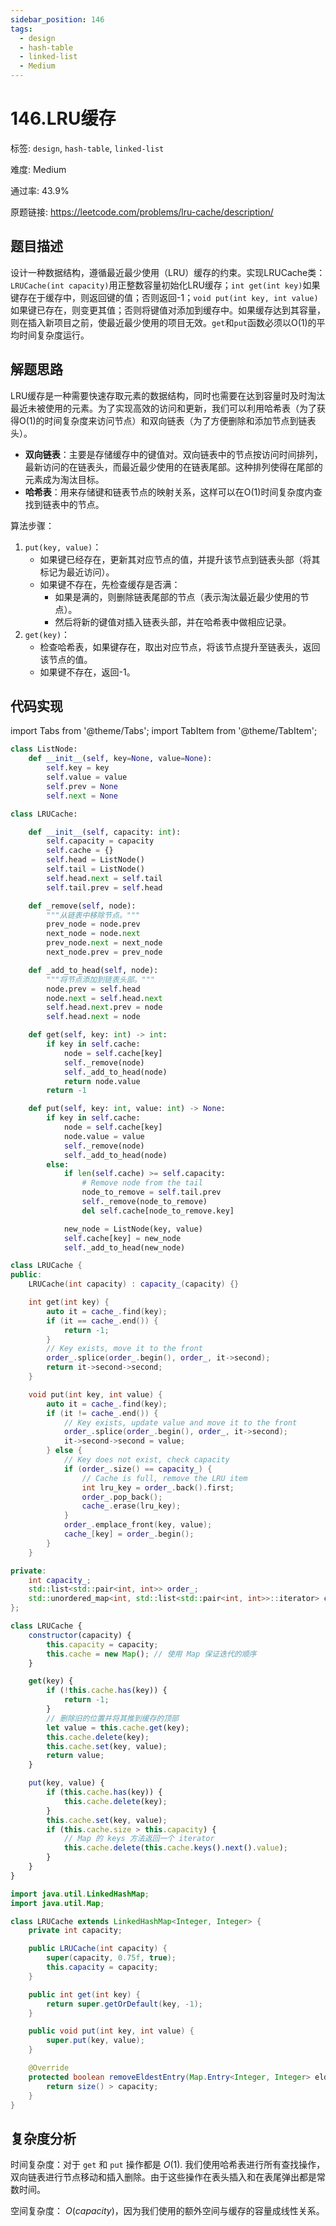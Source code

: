 ```yaml
---
sidebar_position: 146
tags:
  - design
  - hash-table
  - linked-list
  - Medium
---
```


# 146.LRU缓存

标签: `design`, `hash-table`, `linked-list`

难度: Medium

通过率: 43.9%

原题链接: https://leetcode.com/problems/lru-cache/description/

## 题目描述
设计一种数据结构，遵循最近最少使用（LRU）缓存的约束。实现LRUCache类：`LRUCache(int capacity)`用正整数容量初始化LRU缓存；`int get(int key)`如果键存在于缓存中，则返回键的值；否则返回-1；`void put(int key, int value)`如果键已存在，则变更其值；否则将键值对添加到缓存中。如果缓存达到其容量，则在插入新项目之前，使最近最少使用的项目无效。`get`和`put`函数必须以O(1)的平均时间复杂度运行。

## 解题思路
LRU缓存是一种需要快速存取元素的数据结构，同时也需要在达到容量时及时淘汰最近未被使用的元素。为了实现高效的访问和更新，我们可以利用哈希表（为了获得O(1)的时间复杂度来访问节点）和双向链表（为了方便删除和添加节点到链表头）。

- **双向链表**：主要是存储缓存中的键值对。双向链表中的节点按访问时间排列，最新访问的在链表头，而最近最少使用的在链表尾部。这种排列使得在尾部的元素成为淘汰目标。
- **哈希表**：用来存储键和链表节点的映射关系，这样可以在O(1)时间复杂度内查找到链表中的节点。

算法步骤：
1. `put(key, value)`：
   - 如果键已经存在，更新其对应节点的值，并提升该节点到链表头部（将其标记为最近访问）。
   - 如果键不存在，先检查缓存是否满：
     - 如果是满的，则删除链表尾部的节点（表示淘汰最近最少使用的节点）。
     - 然后将新的键值对插入链表头部，并在哈希表中做相应记录。
2. `get(key)`：
   - 检查哈希表，如果键存在，取出对应节点，将该节点提升至链表头，返回该节点的值。
   - 如果键不存在，返回-1。

## 代码实现
import Tabs from '@theme/Tabs';
import TabItem from '@theme/TabItem';

<Tabs>
<TabItem value="python" label="Python">

```python
class ListNode:
    def __init__(self, key=None, value=None):
        self.key = key
        self.value = value
        self.prev = None
        self.next = None

class LRUCache:

    def __init__(self, capacity: int):
        self.capacity = capacity
        self.cache = {}
        self.head = ListNode()
        self.tail = ListNode()
        self.head.next = self.tail
        self.tail.prev = self.head

    def _remove(self, node):
        """从链表中移除节点。"""
        prev_node = node.prev
        next_node = node.next
        prev_node.next = next_node
        next_node.prev = prev_node

    def _add_to_head(self, node):
        """将节点添加到链表头部。"""
        node.prev = self.head
        node.next = self.head.next
        self.head.next.prev = node
        self.head.next = node

    def get(self, key: int) -> int:
        if key in self.cache:
            node = self.cache[key]
            self._remove(node)
            self._add_to_head(node)
            return node.value
        return -1

    def put(self, key: int, value: int) -> None:
        if key in self.cache:
            node = self.cache[key]
            node.value = value
            self._remove(node)
            self._add_to_head(node)
        else:
            if len(self.cache) >= self.capacity:
                # Remove node from the tail
                node_to_remove = self.tail.prev
                self._remove(node_to_remove)
                del self.cache[node_to_remove.key]

            new_node = ListNode(key, value)
            self.cache[key] = new_node
            self._add_to_head(new_node)

```

</TabItem>
<TabItem value="cpp" label="C++">

```cpp
class LRUCache {
public:
    LRUCache(int capacity) : capacity_(capacity) {}

    int get(int key) {
        auto it = cache_.find(key);
        if (it == cache_.end()) {
            return -1;
        }
        // Key exists, move it to the front
        order_.splice(order_.begin(), order_, it->second);
        return it->second->second;
    }

    void put(int key, int value) {
        auto it = cache_.find(key);
        if (it != cache_.end()) {
            // Key exists, update value and move it to the front
            order_.splice(order_.begin(), order_, it->second);
            it->second->second = value;
        } else {
            // Key does not exist, check capacity
            if (order_.size() == capacity_) {
                // Cache is full, remove the LRU item
                int lru_key = order_.back().first;
                order_.pop_back();
                cache_.erase(lru_key);
            }
            order_.emplace_front(key, value);
            cache_[key] = order_.begin();
        }
    }

private:
    int capacity_;
    std::list<std::pair<int, int>> order_;
    std::unordered_map<int, std::list<std::pair<int, int>>::iterator> cache_;
};

```

</TabItem>
<TabItem value="javascript" label="JavaScript">

```javascript
class LRUCache {
    constructor(capacity) {
        this.capacity = capacity;
        this.cache = new Map(); // 使用 Map 保证迭代的顺序
    }

    get(key) {
        if (!this.cache.has(key)) {
            return -1;
        }
        // 删除旧的位置并将其推到缓存的顶部
        let value = this.cache.get(key);
        this.cache.delete(key);
        this.cache.set(key, value);
        return value;
    }

    put(key, value) {
        if (this.cache.has(key)) {
            this.cache.delete(key);
        }
        this.cache.set(key, value);
        if (this.cache.size > this.capacity) {
            // Map 的 keys 方法返回一个 iterator
            this.cache.delete(this.cache.keys().next().value);
        }
    }
}

```

</TabItem>
<TabItem value="java" label="Java">

```java
import java.util.LinkedHashMap;
import java.util.Map;

class LRUCache extends LinkedHashMap<Integer, Integer> {
    private int capacity;

    public LRUCache(int capacity) {
        super(capacity, 0.75f, true);
        this.capacity = capacity;
    }

    public int get(int key) {
        return super.getOrDefault(key, -1);
    }

    public void put(int key, int value) {
        super.put(key, value);
    }

    @Override
    protected boolean removeEldestEntry(Map.Entry<Integer, Integer> eldest) {
        return size() > capacity;
    }
}

```

</TabItem>
</Tabs>

## 复杂度分析
时间复杂度：对于 `get` 和 `put` 操作都是 $O(1)$. 我们使用哈希表进行所有查找操作，双向链表进行节点移动和插入删除。由于这些操作在表头插入和在表尾弹出都是常数时间。  
  
空间复杂度： $O(capacity)$，因为我们使用的额外空间与缓存的容量成线性关系。
